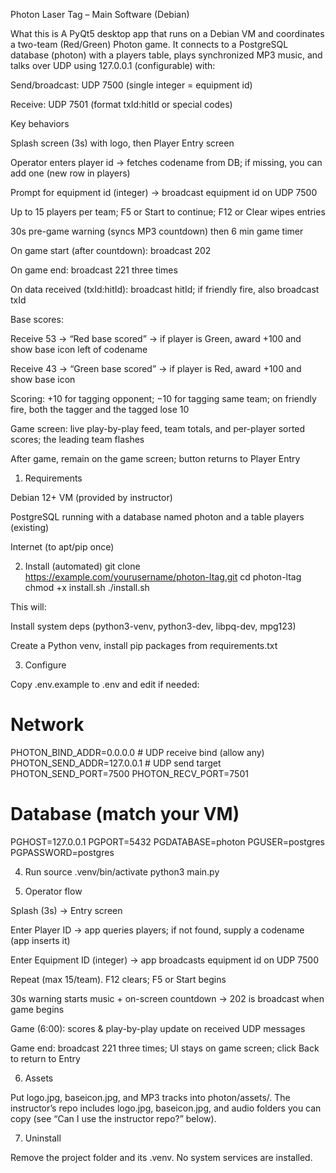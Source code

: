 Photon Laser Tag – Main Software (Debian)

What this is
A PyQt5 desktop app that runs on a Debian VM and coordinates a two-team (Red/Green) Photon game. It connects to a PostgreSQL database (photon) with a players table, plays synchronized MP3 music, and talks over UDP using 127.0.0.1 (configurable) with:

Send/broadcast: UDP 7500 (single integer = equipment id)

Receive: UDP 7501 (format txId:hitId or special codes)

Key behaviors

Splash screen (3s) with logo, then Player Entry screen

Operator enters player id → fetches codename from DB; if missing, you can add one (new row in players)

Prompt for equipment id (integer) → broadcast equipment id on UDP 7500

Up to 15 players per team; F5 or Start to continue; F12 or Clear wipes entries

30s pre-game warning (syncs MP3 countdown) then 6 min game timer

On game start (after countdown): broadcast 202

On game end: broadcast 221 three times

On data received (txId:hitId): broadcast hitId; if friendly fire, also broadcast txId

Base scores:

Receive 53 → “Red base scored” → if player is Green, award +100 and show base icon left of codename

Receive 43 → “Green base scored” → if player is Red, award +100 and show base icon

Scoring: +10 for tagging opponent; −10 for tagging same team; on friendly fire, both the tagger and the tagged lose 10

Game screen: live play-by-play feed, team totals, and per-player sorted scores; the leading team flashes

After game, remain on the game screen; button returns to Player Entry

1) Requirements

Debian 12+ VM (provided by instructor)

PostgreSQL running with a database named photon and a table players (existing)

Internet (to apt/pip once)

2) Install (automated)
git clone https://example.com/yourusername/photon-ltag.git
cd photon-ltag
chmod +x install.sh
./install.sh


This will:

Install system deps (python3-venv, python3-dev, libpq-dev, mpg123)

Create a Python venv, install pip packages from requirements.txt

3) Configure

Copy .env.example to .env and edit if needed:

# Network
PHOTON_BIND_ADDR=0.0.0.0   # UDP receive bind (allow any)
PHOTON_SEND_ADDR=127.0.0.1 # UDP send target
PHOTON_SEND_PORT=7500
PHOTON_RECV_PORT=7501

# Database (match your VM)
PGHOST=127.0.0.1
PGPORT=5432
PGDATABASE=photon
PGUSER=postgres
PGPASSWORD=postgres

4) Run
source .venv/bin/activate
python3 main.py

5) Operator flow

Splash (3s) → Entry screen

Enter Player ID → app queries players; if not found, supply a codename (app inserts it)

Enter Equipment ID (integer) → app broadcasts equipment id on UDP 7500

Repeat (max 15/team). F12 clears; F5 or Start begins

30s warning starts music + on-screen countdown → 202 is broadcast when game begins

Game (6:00): scores & play-by-play update on received UDP messages

Game end: broadcast 221 three times; UI stays on game screen; click Back to return to Entry

6) Assets

Put logo.jpg, baseicon.jpg, and MP3 tracks into photon/assets/.
The instructor’s repo includes logo.jpg, baseicon.jpg, and audio folders you can copy (see “Can I use the instructor repo?” below).

7) Uninstall

Remove the project folder and its .venv. No system services are installed.
